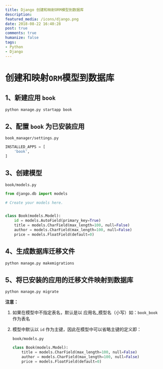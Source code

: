 ```yaml
---
title: Django 创建和映射ORM模型到数据库
description: 
featured_media: /icons/django.png
date: 2018-08-22 16:40:28
post: true
comments: true
humanize: false
tags:
- Python
- Django
---
```


# 创建和映射`ORM`模型到数据库

## 1、新建应用 `book`
```bash
python manage.py startapp book
```

## 2、配置 `book` 为已安装应用 

`book_manager/settings.py`
```py
INSTALLED_APPS = [
    'book',
]
```

## 3、创建模型

`book/models.py`
```py
from django.db import models

# Create your models here.


class Book(models.Model):
    id = models.AutoField(primary_key=True)
    title = models.CharField(max_length=100, null=False)
    author = models.CharField(max_length=100, null=False)
    price = models.FloatField(default=0)
```

## 4、生成数据库迁移文件

```bash
python manage.py makemigrations
```

## 5、将已安装的应用的迁移文件映射到数据库
```bash
python manage.py migrate
```

**注意：**

1. 如果在模型中不指定表名，默认是以 应用名_模型名（小写）如：`book_book` 作为表名

2. 模型中默认以 `id` 作为主键，因此在模型中可以省略主键的定义即：  

    `book/models.py`
    ```py
    class Book(models.Model):
        title = models.CharField(max_length=100, null=False)
        author = models.CharField(max_length=100, null=False)
        price = models.FloatField(default=0)
    ```



